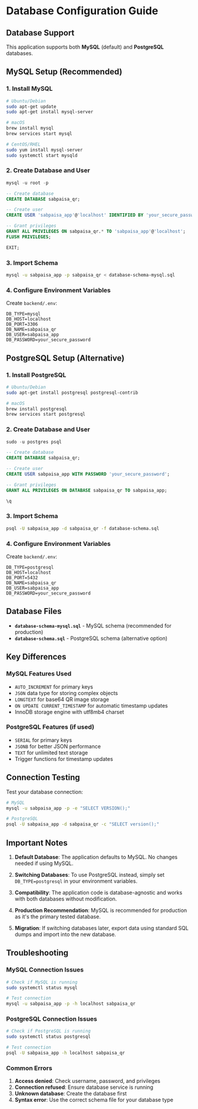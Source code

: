 # Database Configuration Guide

## Database Support

This application supports both **MySQL** (default) and **PostgreSQL** databases.

## MySQL Setup (Recommended)

### 1. Install MySQL
```bash
# Ubuntu/Debian
sudo apt-get update
sudo apt-get install mysql-server

# macOS
brew install mysql
brew services start mysql

# CentOS/RHEL
sudo yum install mysql-server
sudo systemctl start mysqld
```

### 2. Create Database and User
```sql
mysql -u root -p

-- Create database
CREATE DATABASE sabpaisa_qr;

-- Create user
CREATE USER 'sabpaisa_app'@'localhost' IDENTIFIED BY 'your_secure_password';

-- Grant privileges
GRANT ALL PRIVILEGES ON sabpaisa_qr.* TO 'sabpaisa_app'@'localhost';
FLUSH PRIVILEGES;

EXIT;
```

### 3. Import Schema
```bash
mysql -u sabpaisa_app -p sabpaisa_qr < database-schema-mysql.sql
```

### 4. Configure Environment Variables
Create `backend/.env`:
```env
DB_TYPE=mysql
DB_HOST=localhost
DB_PORT=3306
DB_NAME=sabpaisa_qr
DB_USER=sabpaisa_app
DB_PASSWORD=your_secure_password
```

## PostgreSQL Setup (Alternative)

### 1. Install PostgreSQL
```bash
# Ubuntu/Debian
sudo apt-get install postgresql postgresql-contrib

# macOS
brew install postgresql
brew services start postgresql
```

### 2. Create Database and User
```sql
sudo -u postgres psql

-- Create database
CREATE DATABASE sabpaisa_qr;

-- Create user
CREATE USER sabpaisa_app WITH PASSWORD 'your_secure_password';

-- Grant privileges
GRANT ALL PRIVILEGES ON DATABASE sabpaisa_qr TO sabpaisa_app;

\q
```

### 3. Import Schema
```bash
psql -U sabpaisa_app -d sabpaisa_qr -f database-schema.sql
```

### 4. Configure Environment Variables
Create `backend/.env`:
```env
DB_TYPE=postgresql
DB_HOST=localhost
DB_PORT=5432
DB_NAME=sabpaisa_qr
DB_USER=sabpaisa_app
DB_PASSWORD=your_secure_password
```

## Database Files

- **`database-schema-mysql.sql`** - MySQL schema (recommended for production)
- **`database-schema.sql`** - PostgreSQL schema (alternative option)

## Key Differences

### MySQL Features Used
- `AUTO_INCREMENT` for primary keys
- `JSON` data type for storing complex objects
- `LONGTEXT` for base64 QR image storage
- `ON UPDATE CURRENT_TIMESTAMP` for automatic timestamp updates
- InnoDB storage engine with utf8mb4 charset

### PostgreSQL Features (if used)
- `SERIAL` for primary keys
- `JSONB` for better JSON performance
- `TEXT` for unlimited text storage
- Trigger functions for timestamp updates

## Connection Testing

Test your database connection:
```bash
# MySQL
mysql -u sabpaisa_app -p -e "SELECT VERSION();"

# PostgreSQL
psql -U sabpaisa_app -d sabpaisa_qr -c "SELECT version();"
```

## Important Notes

1. **Default Database**: The application defaults to MySQL. No changes needed if using MySQL.

2. **Switching Databases**: To use PostgreSQL instead, simply set `DB_TYPE=postgresql` in your environment variables.

3. **Compatibility**: The application code is database-agnostic and works with both databases without modification.

4. **Production Recommendation**: MySQL is recommended for production as it's the primary tested database.

5. **Migration**: If switching databases later, export data using standard SQL dumps and import into the new database.

## Troubleshooting

### MySQL Connection Issues
```bash
# Check if MySQL is running
sudo systemctl status mysql

# Test connection
mysql -u sabpaisa_app -p -h localhost sabpaisa_qr
```

### PostgreSQL Connection Issues
```bash
# Check if PostgreSQL is running
sudo systemctl status postgresql

# Test connection
psql -U sabpaisa_app -h localhost sabpaisa_qr
```

### Common Errors

1. **Access denied**: Check username, password, and privileges
2. **Connection refused**: Ensure database service is running
3. **Unknown database**: Create the database first
4. **Syntax error**: Use the correct schema file for your database type